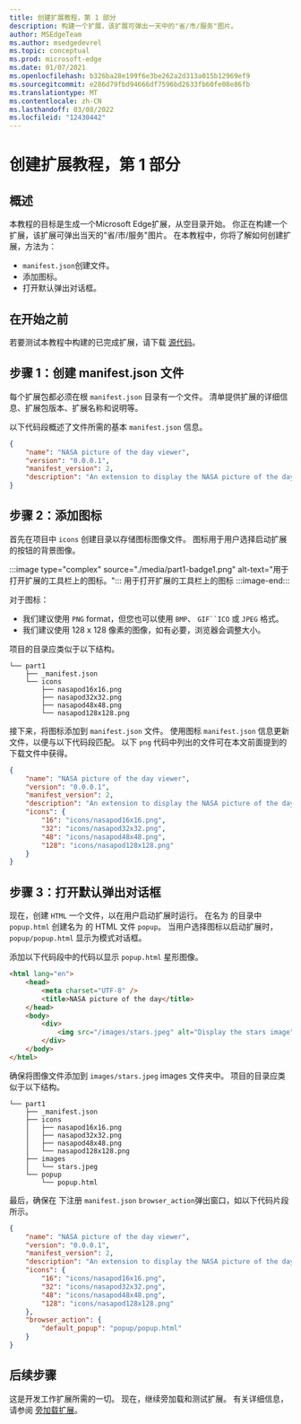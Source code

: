 ```yaml
---
title: 创建扩展教程，第 1 部分
description: 构建一个扩展，该扩展可弹出一天中的"省/市/服务"图片。
author: MSEdgeTeam
ms.author: msedgedevrel
ms.topic: conceptual
ms.prod: microsoft-edge
ms.date: 01/07/2021
ms.openlocfilehash: b326ba28e199f6e3be262a2d313a015b12969ef9
ms.sourcegitcommit: e286d79fbd94666df7596bd2633fb60fe08e86fb
ms.translationtype: MT
ms.contentlocale: zh-CN
ms.lasthandoff: 03/08/2022
ms.locfileid: "12430442"
---
```

# <a name="create-an-extension-tutorial-part-1"></a>创建扩展教程，第 1 部分


<!-- ====================================================================== -->
## <a name="overview"></a>概述

本教程的目标是生成一个Microsoft Edge扩展，从空目录开始。  你正在构建一个扩展，该扩展可弹出当天的"省/市/服务"图片。  在本教程中，你将了解如何创建扩展，方法为：

*   `manifest.json`创建文件。
*   添加图标。
*   打开默认弹出对话框。


<!-- ====================================================================== -->
## <a name="before-you-begin"></a>在开始之前

若要测试本教程中构建的已完成扩展，请下载 [源代码](https://github.com/MicrosoftEdge/MicrosoftEdge-Extensions-Demos/tree/master/extension-getting-started-part1/part1)。


<!-- ====================================================================== -->
## <a name="step-1-create-a-manifestjson-file"></a>步骤 1：创建 manifest.json 文件

每个扩展包都必须在根 `manifest.json` 目录有一个文件。  清单提供扩展的详细信息、扩展包版本、扩展名称和说明等。

以下代码段概述了文件所需的基本 `manifest.json` 信息。

```json
{
    "name": "NASA picture of the day viewer",
    "version": "0.0.0.1",
    "manifest_version": 2,
    "description": "An extension to display the NASA picture of the day."
}
```


<!-- ====================================================================== -->
## <a name="step-2-add-icons"></a>步骤 2：添加图标

首先在项目中 `icons` 创建目录以存储图标图像文件。  图标用于用户选择启动扩展的按钮的背景图像。

:::image type="complex" source="./media/part1-badge1.png" alt-text="用于打开扩展的工具栏上的图标。":::
   用于打开扩展的工具栏上的图标
:::image-end:::

对于图标：
*  我们建议使用 `PNG` format，但您也可以使用 `BMP`、 `GIF``ICO` 或 `JPEG` 格式。
*  我们建议使用 128 x 128 像素的图像，如有必要，浏览器会调整大小。

项目的目录应类似于以下结构。

```shell
└── part1
    ├── _manifest.json
    └── icons
        ├── nasapod16x16.png
        ├── nasapod32x32.png
        ├── nasapod48x48.png
        └── nasapod128x128.png
```

接下来，将图标添加到 `manifest.json` 文件。 使用图标 `manifest.json` 信息更新文件，以便与以下代码段匹配。 以下 `png` 代码中列出的文件可在本文前面提到的下载文件中获得。

```json
{
    "name": "NASA picture of the day viewer",
    "version": "0.0.0.1",
    "manifest_version": 2,
    "description": "An extension to display the NASA picture of the day.",
    "icons": {
        "16": "icons/nasapod16x16.png",
        "32": "icons/nasapod32x32.png",
        "48": "icons/nasapod48x48.png",
        "128": "icons/nasapod128x128.png"
    }
}
```


<!-- ====================================================================== -->
## <a name="step-3-open-a-default-pop-up-dialog"></a>步骤 3：打开默认弹出对话框

现在，创建 `HTML` 一个文件，以在用户启动扩展时运行。  在名为 的目录中 `popup.html` 创建名为 的 HTML 文件 `popup`。  当用户选择图标以启动扩展时， `popup/popup.html` 显示为模式对话框。

添加以下代码段中的代码以显示 `popup.html` 星形图像。

```html
<html lang="en">
    <head>
        <meta charset="UTF-8" />
        <title>NASA picture of the day</title>
    </head>
    <body>
        <div>
            <img src="/images/stars.jpeg" alt="Display the stars image" />
        </div>
    </body>
</html>
```

确保将图像文件添加到 `images/stars.jpeg` images 文件夹中。  项目的目录应类似于以下结构。

```shell
└── part1
    ├── _manifest.json
    ├── icons
    │   ├── nasapod16x16.png
    │   ├── nasapod32x32.png
    │   ├── nasapod48x48.png
    │   └── nasapod128x128.png
    ├── images
    │   └── stars.jpeg
    └── popup
        └── popup.html
```

最后，确保在 下注册 `manifest.json` `browser_action`弹出窗口，如以下代码片段所示。

```json
{
    "name": "NASA picture of the day viewer",
    "version": "0.0.0.1",
    "manifest_version": 2,
    "description": "An extension to display the NASA picture of the day.",
    "icons": {
        "16": "icons/nasapod16x16.png",
        "32": "icons/nasapod32x32.png",
        "48": "icons/nasapod48x48.png",
        "128": "icons/nasapod128x128.png"
    },
    "browser_action": {
        "default_popup": "popup/popup.html"
    }
}
```


<!-- ====================================================================== -->
## <a name="next-steps"></a>后续步骤

这是开发工作扩展所需的一切。  现在，继续旁加载和测试扩展。  有关详细信息，请参阅 [旁加载扩展](extension-sideloading.md)。
